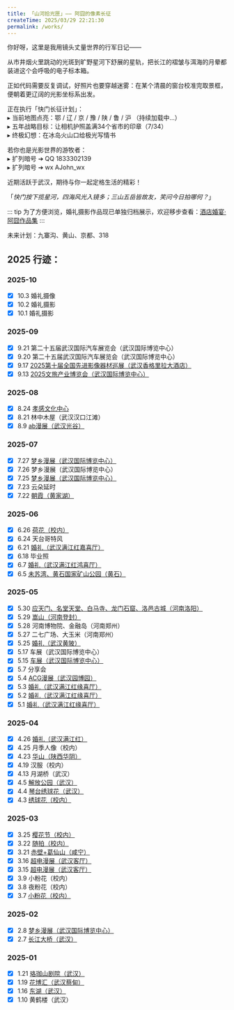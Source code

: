 ```yaml
---
title: 「山河拾光匣」—— 阿囧的像素长征
createTime: 2025/03/29 22:21:30
permalink: /works/
---
```


你好呀，这里是我用镜头丈量世界的行军日记——

从市井烟火里跳动的光斑到旷野星河下舒展的星轨，把长江的褶皱与洱海的月晕都装进这个会呼吸的电子标本箱。

正如代码需要反复调试，好照片也要穿越迷雾：在某个清晨的窗台校准完取景框，便朝着更辽阔的光影坐标系出发。

正在执行「快门长征计划」：  
▸ 当前地图点亮：鄂 / 辽 / 京 / 豫 / 陕 / 鲁 / 沪 （持续加载中...）  
▸ 五年战略目标：让相机护照盖满34个省市的印章（7/34）  
▸ 终极幻想：在冰岛火山口给极光写情书

若你也是光影世界的游牧者：  
▸ 扩列暗号 ➔ QQ 1833302139  
▸ 扩列暗号 ➔ wx AJohn_wx  

近期活跃于武汉，期待与你一起定格生活的精彩！


「*快门按下揽星河，四海风光入镜多；三山五岳皆故友，笑问今日拍哪何？*」

::: tip
为了方便浏览，婚礼摄影作品现已单独归档展示，欢迎移步查看：[酒店婚宴·阿囧作品集](https://wedding.ajohn.top/works/)
:::

未来计划：九寨沟、黄山、京都、318


<!-- 竖屏 -->
<Swiper
  :items="[
  'https://oss.ajohn.top/blog/works/2025-09-17/DSC_1837.webp',
  'https://oss.ajohn.top/blog/works/2025-09-17/DSC_1769.webp',
  'https://oss.ajohn.top/blog/works/2025-09-17/DSC_1752.webp',
  'https://oss.ajohn.top/blog/works/2025-07-27/DSC_1284.webp',
  'https://oss.ajohn.top/blog/works/2025-07-25/DSC_0515.webp',
  'https://oss.ajohn.top/blog/works/2025-07-25/DSC_0586.webp',
  'https://oss.ajohn.top/blog/works/2025-05-30/DSC_2879.webp',
  ]"
  mode="carousel"
  :slides-per-view="3"
  :space-between="20"
  :speed="5500"
/>

<!-- 横屏 -->
<Swiper :items="[
  'https://oss.ajohn.top/blog/works/2025-08-24/DSC_1667.webp',
  'https://oss.ajohn.top/blog/works/2025-08-09/DSC_1459.webp',
  'https://oss.ajohn.top/blog/works/2025-07-22/DSC_5922.webp',
  'https://oss.ajohn.top/blog/works/2025-05-11/DSC_9975.webp',
  'https://oss.ajohn.top/blog/works/2025-04-03/DSC_5770.webp',
  'https://oss.ajohn.top/blog/works/2025-01-16/DSC_0704.webp',
  ]" 
  effect="coverflow" 
/>

## 2025 行迹：

### 2025-10

- [x] 10.3 婚礼摄像
- [x] 10.2 婚礼摄影
- [x] 10.1 婚礼摄影

### 2025-09

- [x] 9.21 第二十五届武汉国际汽车展览会（武汉国际博览中心）
- [x] 9.20 第二十五届武汉国际汽车展览会（武汉国际博览中心）
- [x] 9.17 [2025第十届全国先进影像器材巡展（武汉香格里拉大酒店）](./2025-09/2025-09-17.md)
- [x] 9.13 [2025文旅产业博览会（武汉国际博览中心）](./2025-09/2025-09-13.md)

### 2025-08


- [x] 8.24 [孝感文化中心](./2025-08/2025-08-24.md)
- [x] 8.21 林中木屋（武汉汉口江滩）
- [x] 8.9 [ab漫展（武汉光谷）](./2025-08/2025-08-09.md)

### 2025-07

- [x] 7.27 [梦乡漫展（武汉国际博览中心）](./2025-07/2025-07-27.md)
- [x] 7.26 梦乡漫展（武汉国际博览中心）
- [x] 7.25 [梦乡漫展（武汉国际博览中心）](./2025-07/2025-07-25.md)
- [x] 7.23 云朵延时
- [x] 7.22 [朝霞（黄家湖）](./2025-07/2025-07-22.md)

### 2025-06

- [x] 6.26 [荷花（校内）](./2025-06/2025-06-26.md)
- [x] 6.24 天台哥特风
- [x] 6.21 [婚礼（武汉满江红嘉喜厅）](https://wedding.ajohn.top/works/2025-06-21/)
- [x] 6.18 毕业照
- [x] 6.7 [婚礼（武汉满江红鸿喜厅）](https://wedding.ajohn.top/works/2025-06-07/)
- [x] 6.5 [未苏湾、黄石国家矿山公园（黄石）](./2025-06/2025-06-05.md)

### 2025-05
  
- [x] 5.30 [应天门、名堂天堂、白马寺、龙门石窟、洛邑古城（河南洛阳）](./2025-05/2025-05-30.md)
- [x] 5.29 [嵩山（河南登封）](./2025-05/2025-05-29.md)
- [x] 5.28 河南博物院、金融岛（河南郑州）
- [x] 5.27 二七广场、大玉米（河南郑州）
- [x] 5.25 [婚礼（武汉黄陂）](https://wedding.ajohn.top/works/2025-05-25/)
- [x] 5.17 车展（武汉国际博览中心）
- [x] 5.15 [车展（武汉国际博览中心）](./2025-05/2025-05-15.md)
- [x] 5.7 分享会
- [x] 5.4 [ACG漫展（武汉园博园）](./2025-05/2025-05-04.md)
- [x] 5.3 [婚礼（武汉满江红缘喜厅）](https://wedding.ajohn.top/works/2025-05-03/)
- [x] 5.2 [婚礼（武汉满江红缘喜厅）](https://wedding.ajohn.top/works/2025-05-02/)
- [x] 5.1 [婚礼（武汉满江红缘喜厅）](https://wedding.ajohn.top/works/2025-05-01/)

### 2025-04

- [x] 4.26 [婚礼（武汉满江红）](./2025-04/2025-04-26.md)
- [x] 4.25 月季人像（校内）
- [x] 4.23 [华山（陕西华阴）](./2025-04/2025-04-23.md)
- [x] 4.19 汉服（校内）
- [x] 4.13 月湖桥（武汉）
- [x] 4.5 [解放公园（武汉）](./2025-04/2025-04-05.md)
- [x] 4.4 [琴台绣球花（武汉）](./2025-04/2025-04-04.md)
- [x] 4.3 [绣球花（校内）](./2025-04/2025-04-03.md)

### 2025-03

- [x] 3.25 [樱花节（校内）](./2025-03/2025-03-25.md)
- [x] 3.22 [随拍（校内）](./2025-03/2025-03-22.md)  
- [x] 3.21 [赤壁+葛仙山（咸宁）](./2025-03/2025-03-21.md)  
- [x] 3.16 [超电漫展（武汉客厅）](./2025-03/2025-03-16.md)  
- [x] 3.15 [超电漫展（武汉客厅）](./2025-03/2025-03-15.md)  
- [x] 3.9 小粉花（校内） 
- [x] 3.8 夜粉花（校内）
- [x] 3.7 [小粉花（校内）](./2025-03/2025-03-07.md)

### 2025-02

- [x] 2.8 [梦乡漫展（武汉国际博览中心）](./2025-02/2025-02-08.md)  
- [x] 2.7 [长江大桥（武汉）](./2025-02/2025-02-07.md)  

### 2025-01

- [x] 1.21 [珞珈山剧院（武汉）](./2025-01/2025-01-21.md)  
- [x] 1.19 [花博汇（武汉蔡甸）](./2025-01/2025-01-19.md)  
- [x] 1.16 [东湖（武汉）](./2025-01/2025-01-16.md)  
- [x] 1.10 黄鹤楼（武汉）